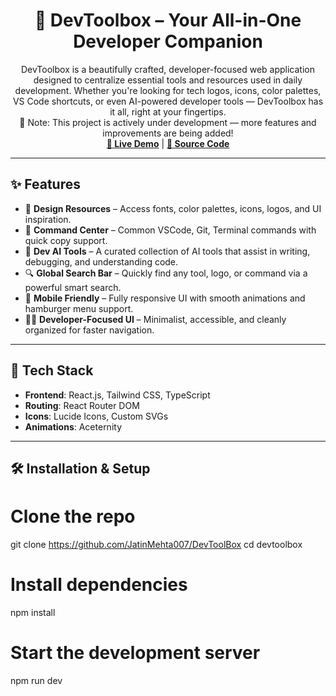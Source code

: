 
<h1 align="center">🧰 DevToolbox – Your All-in-One Developer Companion</h1>

<p align="center">
DevToolbox is a beautifully crafted, developer-focused web application designed to centralize essential tools and resources used in daily development. Whether you're looking for tech logos, icons, color palettes, VS Code shortcuts, or even AI-powered developer tools — DevToolbox has it all, right at your fingertips.
  <br />
  🚧 Note: This project is actively under development — more features and improvements are being added!
  <br />
<a href="https://dev-tool-box-jatin.vercel.app/"><strong>🔗 Live Demo</strong></a> |
<a href="https://github.com/JatinMehta007/DevToolBox"><strong>🧠 Source Code</strong></a>
</p>

---

## ✨ Features

- 🎨 **Design Resources** – Access fonts, color palettes, icons, logos, and UI inspiration.
- 🔧 **Command Center** – Common VSCode, Git, Terminal commands with quick copy support.
- 🤖 **Dev AI Tools** – A curated collection of AI tools that assist in writing, debugging, and understanding code.
- 🔍 **Global Search Bar** – Quickly find any tool, logo, or command via a powerful smart search.
- 📱 **Mobile Friendly** – Fully responsive UI with smooth animations and hamburger menu support.
- 🧑‍💻 **Developer-Focused UI** – Minimalist, accessible, and cleanly organized for faster navigation.

---

## 🚀 Tech Stack

- **Frontend**: React.js, Tailwind CSS, TypeScript
- **Routing**: React Router DOM
- **Icons**: Lucide Icons, Custom SVGs
- **Animations**: Aceternity

---

## 🛠️ Installation & Setup

# Clone the repo
git clone https://github.com/JatinMehta007/DevToolBox
cd devtoolbox

# Install dependencies
npm install

# Start the development server
npm run dev
